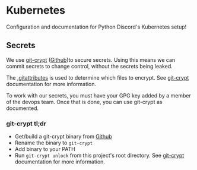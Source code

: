 # Kubernetes
Configuration and documentation for Python Discord's Kubernetes setup!

## Secrets
We use [git-crypt](https://www.agwa.name/projects/git-crypt/) ([Github](https://github.com/AGWA/git-crypt))to secure secrets. Using this means we can commit secrets to change control, without the secrets being leaked.

The [.gitattributes](.gitattributes) is used to determine which files to encrypt. See [git-crypt](https://www.agwa.name/projects/git-crypt/) documentation for more information.

To work with our secrets, you must have your GPG key added by a member of the devops team. Once that is done, you can use git-crypt as documented.

### git-crypt tl;dr
- Get/build a git-crypt binary from [Github](https://github.com/AGWA/git-crypt)
- Rename the binary to `git-crypt`
- Add binary to your PATH
- Run `git-crypt unlock` from this project's root directory.
See [git-crypt](https://www.agwa.name/projects/git-crypt/) documentation for more information.
